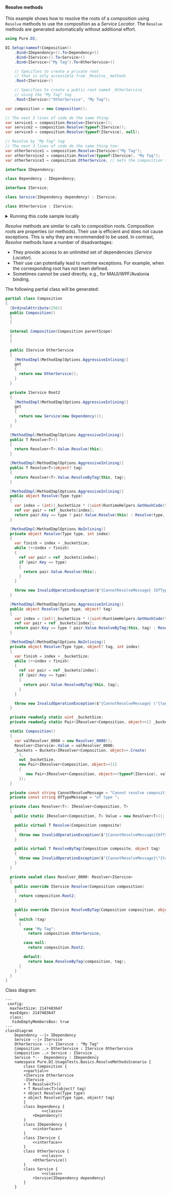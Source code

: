 #### Resolve methods

This example shows how to resolve the roots of a composition using `Resolve` methods to use the composition as a _Service Locator_. The `Resolve` methods are generated automatically without additional effort.


```c#
using Pure.DI;

DI.Setup(nameof(Composition))
    .Bind<IDependency>().To<Dependency>()
    .Bind<IService>().To<Service>()
    .Bind<IService>("My Tag").To<OtherService>()

    // Specifies to create a private root
    // that is only accessible from _Resolve_ methods
    .Root<IService>()

    // Specifies to create a public root named _OtherService_
    // using the "My Tag" tag
    .Root<IService>("OtherService", "My Tag");

var composition = new Composition();

// The next 3 lines of code do the same thing:
var service1 = composition.Resolve<IService>();
var service2 = composition.Resolve(typeof(IService));
var service3 = composition.Resolve(typeof(IService), null);

// Resolve by "My Tag" tag
// The next 3 lines of code do the same thing too:
var otherService1 = composition.Resolve<IService>("My Tag");
var otherService2 = composition.Resolve(typeof(IService), "My Tag");
var otherService3 = composition.OtherService; // Gets the composition through the public root

interface IDependency;

class Dependency : IDependency;

interface IService;

class Service(IDependency dependency) : IService;

class OtherService : IService;
```

<details>
<summary>Running this code sample locally</summary>

- Make sure you have the [.NET SDK 9.0](https://dotnet.microsoft.com/en-us/download/dotnet/9.0) or later is installed
```bash
dotnet --list-sdk
```
- Create a net9.0 (or later) console application
```bash
dotnet new console -n Sample
```
- Add reference to NuGet package
  - [Pure.DI](https://www.nuget.org/packages/Pure.DI)
```bash
dotnet add package Pure.DI
```
- Copy the example code into the _Program.cs_ file

You are ready to run the example 🚀
```bash
dotnet run
```

</details>

_Resolve_ methods are similar to calls to composition roots. Composition roots are properties (or methods). Their use is efficient and does not cause exceptions. This is why they are recommended to be used. In contrast, _Resolve_ methods have a number of disadvantages:
- They provide access to an unlimited set of dependencies (_Service Locator_).
- Their use can potentially lead to runtime exceptions. For example, when the corresponding root has not been defined.
- Sometimes cannot be used directly, e.g., for MAUI/WPF/Avalonia binding.

The following partial class will be generated:

```c#
partial class Composition
{
  [OrdinalAttribute(256)]
  public Composition()
  {
  }

  internal Composition(Composition parentScope)
  {
  }

  public IService OtherService
  {
    [MethodImpl(MethodImplOptions.AggressiveInlining)]
    get
    {
      return new OtherService();
    }
  }

  private IService Root2
  {
    [MethodImpl(MethodImplOptions.AggressiveInlining)]
    get
    {
      return new Service(new Dependency());
    }
  }

  [MethodImpl(MethodImplOptions.AggressiveInlining)]
  public T Resolve<T>()
  {
    return Resolver<T>.Value.Resolve(this);
  }

  [MethodImpl(MethodImplOptions.AggressiveInlining)]
  public T Resolve<T>(object? tag)
  {
    return Resolver<T>.Value.ResolveByTag(this, tag);
  }

  [MethodImpl(MethodImplOptions.AggressiveInlining)]
  public object Resolve(Type type)
  {
    var index = (int)(_bucketSize * ((uint)RuntimeHelpers.GetHashCode(type) % 1));
    ref var pair = ref _buckets[index];
    return pair.Key == type ? pair.Value.Resolve(this) : Resolve(type, index);
  }

  [MethodImpl(MethodImplOptions.NoInlining)]
  private object Resolve(Type type, int index)
  {
    var finish = index + _bucketSize;
    while (++index < finish)
    {
      ref var pair = ref _buckets[index];
      if (pair.Key == type)
      {
        return pair.Value.Resolve(this);
      }
    }

    throw new InvalidOperationException($"{CannotResolveMessage} {OfTypeMessage} {type}.");
  }

  [MethodImpl(MethodImplOptions.AggressiveInlining)]
  public object Resolve(Type type, object? tag)
  {
    var index = (int)(_bucketSize * ((uint)RuntimeHelpers.GetHashCode(type) % 1));
    ref var pair = ref _buckets[index];
    return pair.Key == type ? pair.Value.ResolveByTag(this, tag) : Resolve(type, tag, index);
  }

  [MethodImpl(MethodImplOptions.NoInlining)]
  private object Resolve(Type type, object? tag, int index)
  {
    var finish = index + _bucketSize;
    while (++index < finish)
    {
      ref var pair = ref _buckets[index];
      if (pair.Key == type)
      {
        return pair.Value.ResolveByTag(this, tag);
      }
    }

    throw new InvalidOperationException($"{CannotResolveMessage} \"{tag}\" {OfTypeMessage} {type}.");
  }

  private readonly static uint _bucketSize;
  private readonly static Pair<IResolver<Composition, object>>[] _buckets;

  static Composition()
  {
    var valResolver_0000 = new Resolver_0000();
    Resolver<IService>.Value = valResolver_0000;
    _buckets = Buckets<IResolver<Composition, object>>.Create(
      1,
      out _bucketSize,
      new Pair<IResolver<Composition, object>>[1]
      {
         new Pair<IResolver<Composition, object>>(typeof(IService), valResolver_0000)
      });
  }

  private const string CannotResolveMessage = "Cannot resolve composition root ";
  private const string OfTypeMessage = "of type ";

  private class Resolver<T>: IResolver<Composition, T>
  {
    public static IResolver<Composition, T> Value = new Resolver<T>();

    public virtual T Resolve(Composition composite)
    {
      throw new InvalidOperationException($"{CannotResolveMessage}{OfTypeMessage}{typeof(T)}.");
    }

    public virtual T ResolveByTag(Composition composite, object tag)
    {
      throw new InvalidOperationException($"{CannotResolveMessage}\"{tag}\" {OfTypeMessage}{typeof(T)}.");
    }
  }

  private sealed class Resolver_0000: Resolver<IService>
  {
    public override IService Resolve(Composition composition)
    {
      return composition.Root2;
    }

    public override IService ResolveByTag(Composition composition, object tag)
    {
      switch (tag)
      {
        case "My Tag":
          return composition.OtherService;

        case null:
          return composition.Root2;

        default:
          return base.ResolveByTag(composition, tag);
      }
    }
  }
}
```

Class diagram:

```mermaid
---
 config:
  maxTextSize: 2147483647
  maxEdges: 2147483647
  class:
   hideEmptyMembersBox: true
---
classDiagram
	Dependency --|> IDependency
	Service --|> IService
	OtherService --|> IService : "My Tag" 
	Composition ..> OtherService : IService OtherService
	Composition ..> Service : IService _
	Service *--  Dependency : IDependency
	namespace Pure.DI.UsageTests.Basics.ResolveMethodsScenario {
		class Composition {
		<<partial>>
		+IService OtherService
		-IService _
		+ T ResolveᐸTᐳ()
		+ T ResolveᐸTᐳ(object? tag)
		+ object Resolve(Type type)
		+ object Resolve(Type type, object? tag)
		}
		class Dependency {
				<<class>>
			+Dependency()
		}
		class IDependency {
			<<interface>>
		}
		class IService {
			<<interface>>
		}
		class OtherService {
				<<class>>
			+OtherService()
		}
		class Service {
				<<class>>
			+Service(IDependency dependency)
		}
	}
```

